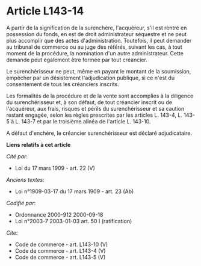 # Article L143-14

A partir de la signification de la surenchère, l'acquéreur, s'il est rentré en possession du fonds, en est de droit
administrateur séquestre et ne peut plus accomplir que des actes d'administration. Toutefois, il peut demander au tribunal de
commerce ou au juge des référés, suivant les cas, à tout moment de la procédure, la nomination d'un autre administrateur.
Cette demande peut également être formée par tout créancier. 

Le surenchérisseur ne peut, même en payant le montant de la soumission, empêcher par un désistement l'adjudication publique,
si ce n'est du consentement de tous les créanciers inscrits. 

Les formalités de la procédure et de la vente sont accomplies à la diligence du surenchérisseur et, à son défaut, de tout
créancier inscrit ou de l'acquéreur, aux frais, risques et périls du surenchérisseur et sa caution restant engagée, selon les
règles prescrites par les articles L. 143-4, 
L. 143-5 à L. 143-7 et par le troisième alinéa de l'article L. 143-10. 

A défaut d'enchère, le créancier surenchérisseur est déclaré adjudicataire.

**Liens relatifs à cet article**

_Cité par_:

  - Loi du 17 mars 1909 - art. 22 (V)

_Anciens textes_:

  - Loi n°1909-03-17 du 17 mars 1909 - art. 23 (Ab)

_Codifié par_:

  - Ordonnance 2000-912 2000-09-18
  - Loi n°2003-7 2003-01-03 art. 50 I (ratification)

_Cite_:

  - Code de commerce - art. L143-10 (V)
  - Code de commerce - art. L143-4 (V)
  - Code de commerce - art. L143-5 (V)
